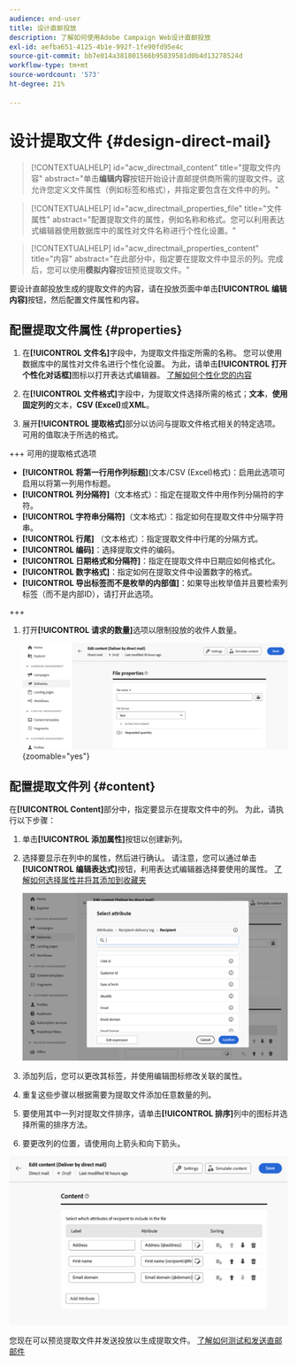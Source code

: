 ```yaml
---
audience: end-user
title: 设计直邮投放
description: 了解如何使用Adobe Campaign Web设计直邮投放
exl-id: aefba651-4125-4b1e-992f-1fe90fd95e4c
source-git-commit: bb7e014a381801566b95839581d0b4d13278524d
workflow-type: tm+mt
source-wordcount: '573'
ht-degree: 21%

---
```


# 设计提取文件 {#design-direct-mail}

>[!CONTEXTUALHELP]
>id="acw_directmail_content"
>title="提取文件内容"
>abstract="单击&#x200B;**编辑内容**&#x200B;按钮开始设计直邮提供商所需的提取文件。这允许您定义文件属性（例如标签和格式），并指定要包含在文件中的列。"

>[!CONTEXTUALHELP]
>id="acw_directmail_properties_file"
>title="文件属性"
>abstract="配置提取文件的属性，例如名称和格式。您可以利用表达式编辑器使用数据库中的属性对文件名称进行个性化设置。"

>[!CONTEXTUALHELP]
>id="acw_directmail_properties_content"
>title="内容"
>abstract="在此部分中，指定要在提取文件中显示的列。完成后，您可以使用&#x200B;**模拟内容**&#x200B;按钮预览提取文件。"

要设计直邮投放生成的提取文件的内容，请在投放页面中单击&#x200B;**[!UICONTROL 编辑内容]**&#x200B;按钮，然后配置文件属性和内容。

## 配置提取文件属性 {#properties}

1. 在&#x200B;**[!UICONTROL 文件名]**&#x200B;字段中，为提取文件指定所需的名称。 您可以使用数据库中的属性对文件名进行个性化设置。 为此，请单击&#x200B;**[!UICONTROL 打开个性化对话框]**&#x200B;图标以打开表达式编辑器。 [了解如何个性化您的内容](../personalization/personalize.md)

1. 在&#x200B;**[!UICONTROL 文件格式]**&#x200B;字段中，为提取文件选择所需的格式；**文本**，**使用固定列的**&#x200B;文本，**CSV (Excel)**&#x200B;或&#x200B;**XML**。

1. 展开&#x200B;**[!UICONTROL 提取格式]**&#x200B;部分以访问与提取文件格式相关的特定选项。 可用的值取决于所选的格式。

+++ 可用的提取格式选项

   * **[!UICONTROL 将第一行用作列标题]**(文本/CSV (Excel)格式)：启用此选项可启用以将第一列用作标题。
   * **[!UICONTROL 列分隔符]**（文本格式）：指定在提取文件中用作列分隔符的字符。
   * **[!UICONTROL 字符串分隔符]**（文本格式）：指定如何在提取文件中分隔字符串。
   * **[!UICONTROL 行尾]** （文本格式）：指定提取文件中行尾的分隔方式。
   * **[!UICONTROL 编码]**：选择提取文件的编码。
   * **[!UICONTROL 日期格式和分隔符]**：指定在提取文件中日期应如何格式化。
   * **[!UICONTROL 数字格式]**：指定如何在提取文件中设置数字的格式。
   * **[!UICONTROL 导出标签而不是枚举的内部值]**：如果导出枚举值并且要检索列标签（而不是内部ID），请打开此选项。

+++

1. 打开&#x200B;**[!UICONTROL 请求的数量]**&#x200B;选项以限制投放的收件人数量。

   ![](assets/dm-content-details.png){zoomable="yes"}

## 配置提取文件列 {#content}

在&#x200B;**[!UICONTROL Content]**&#x200B;部分中，指定要显示在提取文件中的列。 为此，请执行以下步骤：

1. 单击&#x200B;**[!UICONTROL 添加属性]**&#x200B;按钮以创建新列。
1. 选择要显示在列中的属性，然后进行确认。 请注意，您可以通过单击&#x200B;**[!UICONTROL 编辑表达式]**&#x200B;按钮，利用表达式编辑器选择要使用的属性。 [了解如何选择属性并将其添加到收藏夹](../get-started/attributes.md)

   ![](assets/dm-add-attribute.png)

1. 添加列后，您可以更改其标签，并使用编辑图标修改关联的属性。
1. 重复这些步骤以根据需要为提取文件添加任意数量的列。
1. 要使用其中一列对提取文件排序，请单击&#x200B;**[!UICONTROL 排序]**&#x200B;列中的图标并选择所需的排序方法。
1. 要更改列的位置，请使用向上箭头和向下箭头。

![](assets/dm-content-attributes.png)

您现在可以预览提取文件并发送投放以生成提取文件。 [了解如何测试和发送直邮邮件](send-direct-mail.md)
